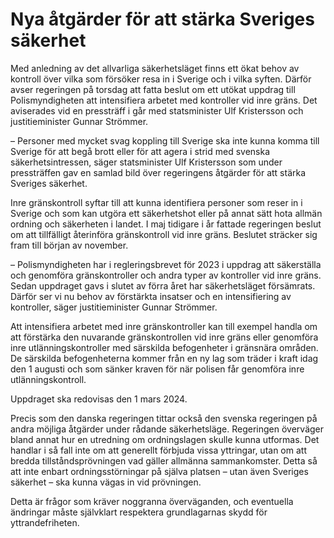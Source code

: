 # Nya åtgärder för att stärka Sveriges säkerhet

Med anledning av det allvarliga säkerhetsläget finns ett ökat behov av kontroll över vilka som försöker resa in i Sverige och i vilka syften. Därför avser regeringen på torsdag att fatta beslut om ett utökat uppdrag till Polismyndigheten att intensifiera arbetet med kontroller vid inre gräns. Det aviserades vid en pressträff i går med statsminister Ulf Kristersson och justitieminister Gunnar Strömmer.

– Personer med mycket svag koppling till Sverige ska inte kunna komma till Sverige för att begå brott eller för att agera i strid med svenska säkerhetsintressen, säger statsminister Ulf Kristersson som under pressträffen gav en samlad bild över regeringens åtgärder för att stärka Sveriges säkerhet.

Inre gränskontroll syftar till att kunna identifiera personer som reser in i Sverige och som kan utgöra ett säkerhetshot eller på annat sätt hota allmän ordning och säkerheten i landet. I maj tidigare i år fattade regeringen beslut om att tillfälligt återinföra gränskontroll vid inre gräns. Beslutet sträcker sig fram till början av november.

– Polismyndigheten har i regleringsbrevet för 2023 i uppdrag att säkerställa och genomföra gränskontroller och andra typer av kontroller vid inre gräns. Sedan uppdraget gavs i slutet av förra året har säkerhetsläget försämrats. Därför ser vi nu behov av förstärkta insatser och en intensifiering av kontroller, säger justitieminister Gunnar Strömmer.

Att intensifiera arbetet med inre gränskontroller kan till exempel handla om att förstärka den nuvarande gränskontrollen vid inre gräns eller genomföra inre utlänningskontroller med särskilda befogenheter i gränsnära områden. De särskilda befogenheterna kommer från en ny lag som träder i kraft idag den 1 augusti och som sänker kraven för när polisen får genomföra inre utlänningskontroll.

Uppdraget ska redovisas den 1 mars 2024.

Precis som den danska regeringen tittar också den svenska regeringen på andra möjliga åtgärder under rådande säkerhetsläge. Regeringen överväger bland annat hur en utredning om ordningslagen skulle kunna utformas. Det handlar i så fall inte om att generellt förbjuda vissa yttringar, utan om att bredda tillståndsprövningen vad gäller allmänna sammankomster. Detta så att inte enbart ordningsstörningar på själva platsen – utan även Sveriges säkerhet – ska kunna vägas in vid prövningen.

Detta är frågor som kräver noggranna överväganden, och eventuella ändringar måste självklart respektera grundlagarnas skydd för yttrandefriheten.
